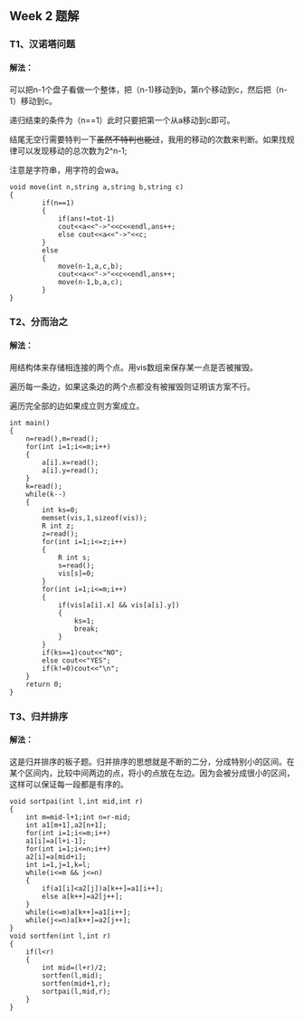 ## Week 2 题解

### T1、汉诺塔问题

#### 解法：

可以把n-1个盘子看做一个整体，把（n-1)移动到b，第n个移动到c，然后把（n-1）移动到c。

递归结束的条件为（n==1）此时只要把第一个从a移动到c即可。

结尾无空行需要特判一下~~虽然不特判也能过~~，我用的移动的次数来判断。如果找规律可以发现移动的总次数为2^n-1;

注意是字符串，用字符的会wa。

```
void move(int n,string a,string b,string c)
{
		if(n==1)
		{
			if(ans!=tot-1)
			cout<<a<<"->"<<c<<endl,ans++;
			else cout<<a<<"->"<<c;
		}
		else 
		{
			move(n-1,a,c,b);
			cout<<a<<"->"<<c<<endl,ans++;
			move(n-1,b,a,c);
		}
}
```

### T2、分而治之

#### 解法：

用结构体来存储相连接的两个点。用vis数组来保存某一点是否被摧毁。

遍历每一条边，如果这条边的两个点都没有被摧毁则证明该方案不行。

遍历完全部的边如果成立则方案成立。

```
int main()
{
	n=read(),m=read();
	for(int i=1;i<=m;i++)
	{
		a[i].x=read();
		a[i].y=read();
	}
	k=read();
	while(k--)
	{
		int ks=0;
		memset(vis,1,sizeof(vis));
		R int z;
		z=read();
		for(int i=1;i<=z;i++)
		{
			R int s;
			s=read();
			vis[s]=0;
		}
		for(int i=1;i<=m;i++)
		{
			if(vis[a[i].x] && vis[a[i].y])
			{
				ks=1;
				break;
			}
		}
		if(ks==1)cout<<"NO";
		else cout<<"YES";
		if(k!=0)cout<<"\n";
	}
	return 0;
}
```

### T3、归并排序

#### 解法：

这是归并排序的板子题。归并排序的思想就是不断的二分，分成特别小的区间。在某个区间内，比较中间两边的点，将小的点放在左边。因为会被分成很小的区间，这样可以保证每一段都是有序的。

```
void sortpai(int l,int mid,int r)
{
	int m=mid-l+1;int n=r-mid;
	int a1[m+1],a2[n+1];
	for(int i=1;i<=m;i++)
	a1[i]=a[l+i-1];
	for(int i=1;i<=n;i++)
	a2[i]=a[mid+i];
	int i=1,j=1,k=l;
	while(i<=m && j<=n)
	{
		if(a1[i]<a2[j])a[k++]=a1[i++];
		else a[k++]=a2[j++];
	}
	while(i<=m)a[k++]=a1[i++];
	while(j<=n)a[k++]=a2[j++];
}
void sortfen(int l,int r)
{
	if(l<r)
	{
		int mid=(l+r)/2;
		sortfen(l,mid);
		sortfen(mid+1,r);
		sortpai(l,mid,r);
	}
}
```

